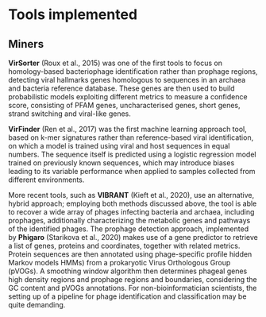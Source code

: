 # Tools implemented


## Miners 

**VirSorter** (Roux et al., 2015) was one of the first tools to focus on homology-based bacteriophage identification rather than prophage regions,
detecting viral hallmarks genes homologous to sequences in an archaea and bacteria reference database.
These genes are then used to build probabilistic models exploiting different metrics to measure a confidence score, consisting of PFAM genes,
uncharacterised genes, short genes, strand switching and viral-like genes.

**VirFinder** (Ren et al., 2017) was the first machine learning approach tool, based on k-mer signatures rather than
reference-based viral identification, on which a model is trained using viral and host sequences in equal numbers.
The sequence itself is predicted using a logistic regression model trained on previously known sequences,
which may introduce biases leading to its variable performance when applied to samples collected from different environments. 

More recent tools, such as **VIBRANT** (Kieft et al., 2020), use an alternative, hybrid approach;
employing both methods discussed above, the tool is able to recover a wide array of phages infecting bacteria and archaea, including prophages,
additionally characterizing the metabolic genes and pathways of the identified phages. The prophage detection approach,
implemented by **Phigaro** (Starikova et al., 2020) makes use of a gene predictor to retrieve a list of genes, proteins and coordinates,
together with related metrics. Protein sequences are then annotated using phage-specific profile hidden Markov models HMMs) from a prokaryotic
Virus Orthologous Group (pVOGs).
A smoothing window algorithm then determines phageal genes high density regions and prophage regions and boundaries,
considering the GC content and pVOGs annotations. For non-bioinformatician scientists, the setting up of a pipeline for phage identification
and classification may be quite demanding.
